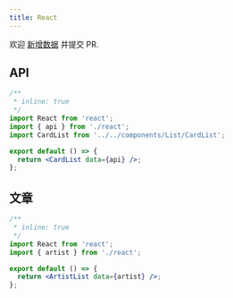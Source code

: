 ```yaml
---
title: React
---
```


<Alert type="info">
  欢迎 <a href="https://github.com/youngjuning/youngjuning.github.io/edit/main/docs//awesome/react.js">新增数据</a> 并提交 PR.
</Alert>

## API

```jsx
/**
 * inline: true
 */
import React from 'react';
import { api } from './react';
import CardList from '../../components/List/CardList';

export default () => {
  return <CardList data={api} />;
};
```

## 文章

```jsx
/**
 * inline: true
 */
import React from 'react';
import { artist } from './react';

export default () => {
  return <ArtistList data={artist} />;
};
```
